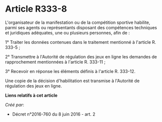# Article R333-8

L'organisateur de la manifestation ou de la compétition sportive habilite, parmi ses agents ou représentants disposant des
compétences techniques et juridiques adéquates, une ou plusieurs personnes, afin de : 

1° Traiter les données contenues dans le traitement mentionné à l'article R. 333-5 ; 

2° Transmettre à l'Autorité de régulation des jeux en ligne les demandes de rapprochement mentionnées à l'article R.
333-11 ; 

3° Recevoir en réponse les éléments définis à l'article R. 333-12. 

Une copie de la décision d'habilitation est transmise à l'Autorité de régulation des jeux en ligne.

**Liens relatifs à cet article**

_Créé par_:

  - Décret n°2016-760 du 8 juin 2016 - art. 2
